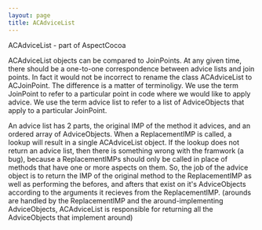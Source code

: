 ```yaml
---
layout: page
title: ACAdviceList
---
```


ACAdviceList - part of AspectCocoa

ACAdviceList objects can be compared to JoinPoints.  At any given time, there should be a one-to-one correspondence between advice lists and join points.  In fact it would not be incorrect to rename the class ACAdviceList to ACJoinPoint.  The difference is a matter of terminoligy.  We use the term JoinPoint to refer to a particular point in code where we would like to apply advice.  We use the term advice list to refer to a list of AdviceObjects that apply to a particular JoinPoint.

An advice list has 2 parts, the original IMP of the method it advices, and an ordered array of AdviceObjects.  When a ReplacementIMP is called, a lookup will result in a single ACAdviceList object. If the lookup does not return an advice list, then there is something wrong with the framwork (a bug), because a ReplacementIMPs should only be called in place of methods that have one or more aspects on them.  So, the job of the advice object is to return the IMP of the original method to the ReplacementIMP as well as performing the befores, and afters that exist on it's AdviceObjects according to the arguments it recieves from the ReplacementIMP.  (arounds are handled by the ReplacementIMP and the around-implementing AdviceObjects, ACAdviceList is responsible for returning all the AdviceObjects that implement around)

